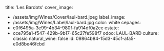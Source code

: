 title: 'Les Bardots'
cover_image:
  - /assets/img/Wines/Cover/laul-bard.jpeg
label_image:
  - /assets/img/Wines/Label/laul-bard.jpg
color: white
cepages:
  - c0f6495a-3e99-4b34-980f-fa914df0a2ce
estate:
  - cce795a1-f547-429b-9b17-65c27fe598f7
odoo: LAUL-BARD
culture: classic
natural_wine: false
id: 09864b84-15d3-45cf-afa5-e0d8be46fcbd
